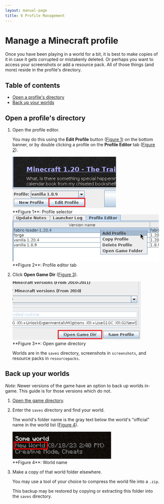 ```yaml
---
layout: manual-page
title: 6 Profile Management
---
```


# Manage a Minecraft profile
Once you have been playing in a world for a bit, it is best to make copies of it in case it gets corrupted or mistakenly deleted. Or perhaps you want to access your screenshots or add a resource pack. All of those things (and more) reside in the profile's directory.

## Table of contents
- [Open a profile's directory](#open-a-profiles-directory)
- [Back up your worlds](#back-up-your-worlds)

## Open a profile's directory
1. Open the profile editor.
   
   You may do this using the **Edit Profile** button ([Figure 1](#fig01)) on the bottom banner, or by double clicking a profile on the **Profile Editor** tab ([Figure 2](#fig02)).

   <span class="manual-figure" id="fig01">
   <a href="img/03/fig01-edit-profile.png"><img alt="Profile selector" src="img/03/fig01-edit-profile.png" /></a><br>
   **Figure 1**: Profile selector
   </span>
   
   <span class="manual-figure" id="fig02">
   <a href="img/02/fig01-profile-editor.png"><img alt="Profile editor tab" src="img/02/fig01-profile-editor.png" /></a><br>
   **Figure 2**: Profile editor tab
   </span>

2. Click **Open Game Dir** ([Figure 3](#fig03)).
   
   <span class="manual-figure" id="fig03">
   <a href="img/06/fig01-open-game-dir.png"><img alt="Open game directory" src="img/06/fig01-open-game-dir.png" /></a><br>
   **Figure 3**: Open game directory
   </span>
   
   Worlds are in the `saves` directory, screenshots in `screenshots`, and resource packs in `resourcepacks`.

## Back up your worlds
_Note_: Newer versions of the game have an option to back up worlds in-game. This guide is for those versions which do not.

1. [Open the game directory](#open-a-profiles-directory).

2. Enter the `saves` directory and find your world.
   
   The world's folder name is the gray text below the world's "official" name in the world list ([Figure 4](#fig04)).

   <span class="manual-figure" id="fig04">
   <a href="img/06/fig02-world-name.png"><img alt="World name" src="img/06/fig02-world-name.png" /></a><br>
   **Figure 4**: World name
   </span>

3. Make a copy of that world folder elsewhere.
   
   You may use a tool of your choice to compress the world file into a `.zip`.

   This backup may be restored by copying or extracting this folder into the `saves` directory.
